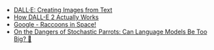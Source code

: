 - [DALL·E: Creating Images from Text](https://openai.com/blog/dall-e)
- [How DALL-E 2 Actually Works](https://www.assemblyai.com/blog/how-dall-e-2-actually-works)
- [Google - Raccoons in Space!](https://www.google.com/search?q=dall-e+raccoon+space&newwindow=1&sxsrf=ALiCzsZsftqB2vC2oSZnFT4pgBPMWnhifQ:1657915983239&source=lnms&tbm=isch&sa=X&ved=2ahUKEwiV-f2p2vv4AhXjtYQIHUgwAzMQ_AUoAXoECAEQAw&biw=1722&bih=979&dpr=2)
- [On the Dangers of Stochastic Parrots: Can Language Models Be Too Big? 🦜](https://dl.acm.org/doi/10.1145/3442188.3445922)